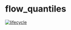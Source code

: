 # flow_quantiles

[![lifecycle](https://img.shields.io/badge/lifecycle-experimental-orange.svg)](https://www.tidyverse.org/lifecycle/#experimental)


